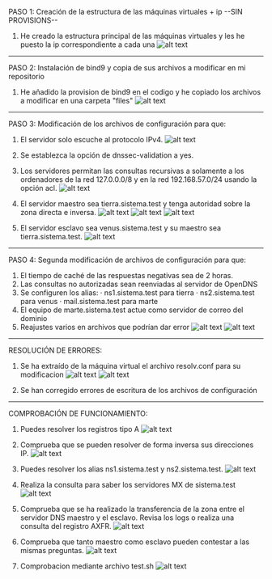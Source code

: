 PASO 1: Creación de la estructura de las máquinas virtuales + ip --SIN PROVISIONS--

1. He creado la estructura principal de las máquinas virtuales y les he puesto la ip correspondiente a cada una
![alt text](img/image1.png)

------------------------------------------------------------------------------------

PASO 2: Instalación de bind9 y copia de sus archivos a modificar en mi repositorio

1. He añadido la provision de bind9 en el codigo y he copiado los archivos a modificar en una carpeta "files"
![alt text](img/image2.png)

------------------------------------------------------------------------------------

PASO 3: Modificación de los archivos de configuración para que:
1. El servidor solo escuche al protocolo IPv4.
    ![alt text](img/image3-1.png)

2. Se establezca la opción de dnssec-validation a yes.
3. Los servidores permitan las consultas recursivas a solamente a los ordenadores de la red 127.0.0.0/8 y en la red 192.168.57.0/24 usando la opción acl.
    ![alt text](img/image3-2.png)

4. El servidor maestro sea tierra.sistema.test y tenga autoridad sobre la zona directa e inversa.
    ![alt text](img/image3-3.png)
    ![alt text](img/image3-4.png)
    ![alt text](img/image3-5.png)

5. El servidor esclavo sea venus.sistema.test y su maestro sea tierra.sistema.test.
    ![alt text](img/image3-6.png)

------------------------------------------------------------------------------------

PASO 4: Segunda modificación de archivos de configuración para que:
1. El tiempo de caché de las respuestas negativas sea de 2 horas.
2. Las consultas no autorizadas sean reenviadas al servidor de OpenDNS
3. Se configuren los alias:
    · ns1.sistema.test para tierra
    · ns2.sistema.test para venus
    · mail.sistema.test para marte
4. El equipo de marte.sistema.test actue como servidor de correo del dominio
5. Reajustes varios en archivos que podrían dar error
    ![alt text](img/image4-1.png)
    ![alt text](img/image4-2.png)

------------------------------------------------------------------------------------

RESOLUCIÓN DE ERRORES:

1. Se ha extraído de la máquina virtual el archivo resolv.conf para su modificacion
![alt text](img/image-re-1-1.png) ![alt text](img/image-re-1-2.png)

2. Se han corregido errores de escritura de los archivos de configuración

------------------------------------------------------------------------------------

COMPROBACIÓN DE FUNCIONAMIENTO:

1. Puedes resolver los registros tipo A
![alt text](img/image-cf-1-1.png)

2. Comprueba que se pueden resolver de forma inversa sus direcciones IP.
![alt text](img/image-cf-1-2.png)

3. Puedes resolver los alias ns1.sistema.test y ns2.sistema.test.
![alt text](img/image-cf-1-3.png)

4. Realiza la consulta para saber los servidores MX de sistema.test
![alt text](img/image-cf-1-4.png)

5. Comprueba que se ha realizado la transferencia de la zona entre el servidor DNS maestro y el
esclavo. Revisa los logs o realiza una consulta del registro AXFR.
![alt text](img/image-cf-1-5.png)

6. Comprueba que tanto maestro como esclavo pueden contestar a las mismas preguntas.
![alt text](img/image-cf-1-6.png)

7. Comprobacion mediante archivo test.sh
![alt text](img/image-cf-1-7.png)